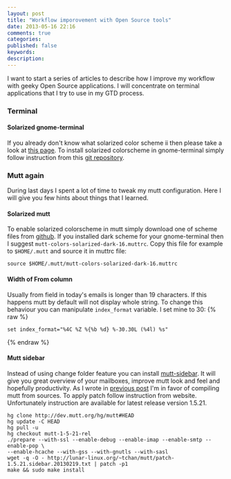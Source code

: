 ```yaml
---
layout: post
title: "Workflow imporovement with Open Source tools"
date: 2013-05-16 22:16
comments: true
categories: 
published: false
keywords:
description:
---
```


I want to start a series of articles to describe how I improve my workflow with 
geeky Open Source applications. I will concentrate on terminal applications that 
I try to use in my GTD process.

### Terminal ###
#### Solarized gnome-terminal ####
If you already don't know what solarized color scheme ii then please take a look 
at [this page](http://ethanschoonover.com/solarized). To install solarized 
colorscheme in gnome-terminal simply follow instruction from this [git repository](https://github.com/sigurdga/gnome-terminal-colors-solarized).

### Mutt again ###
During last days I spent a lot of time to tweak my mutt configuration. Here I 
will give you few hints about things that I learned.

#### Solarized mutt ####
To enable solarized colorscheme in mutt simply download one of scheme files from 
[github](https://github.com/altercation/mutt-colors-solarized). If you installed 
dark scheme for your gnome-terminal then I suggest `mutt-colors-solarized-dark-16.muttrc`.
Copy this file for example to `$HOME/.mutt` and source it in muttrc file:
```
source $HOME/.mutt/mutt-colors-solarized-dark-16.muttrc
```

#### Width of From column ####
Usually from field in today's emails is longer than 19 characters. If this 
happens mutt by default will not display whole string. To change this behaviour 
you can manipulate `index_format` variable. I set mine to 30:
{% raw %}
```
set index_format="%4C %Z %{%b %d} %-30.30L (%4l) %s"
```
{% endraw %}

#### Mutt sidebar ####
Instead of using change folder feature you can install 
[mutt-sidebar](http://www.lunar-linux.org/mutt-sidebar/). It will give you great 
overview of your mailboxes, improve mutt look and feel and hopefully 
productivity. As I wrote in [previous post](/blog/2013/05/15/thunderbird-to-mutt-migration/) I'm in favor of compiling mutt from sources. To apply patch follow instruction from website.
Unfortunately instruction are available for latest release version 1.5.21.
```
hg clone http://dev.mutt.org/hg/mutt#HEAD
hg update -C HEAD
hg pull -u
hg checkout mutt-1-5-21-rel
./prepare --with-ssl --enable-debug --enable-imap --enable-smtp --enable-pop \
--enable-hcache --with-gss --with-gnutls --with-sasl
wget -q -O - http://lunar-linux.org/~tchan/mutt/patch-1.5.21.sidebar.20130219.txt | patch -p1
make && sudo make install
```

